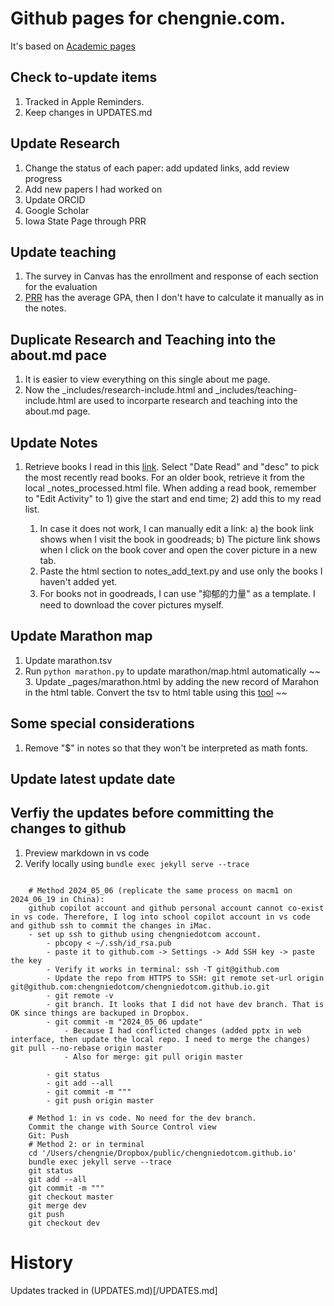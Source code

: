 # Github pages for chengnie.com. 

It's based on [Academic pages](https://github.com/academicpages/academicpages.github.io)

## Check to-update items

1. Tracked in Apple Reminders. 
2. Keep changes in UPDATES.md

## Update Research

1. Change the status of each paper: add updated links, add review progress
2. Add new papers I had worked on
3. Update ORCID
4. Google Scholar
5. Iowa State Page through PRR


## Update teaching

1. The survey in Canvas has the enrollment and response of each section for the evaluation
2. [PRR](https://ivy-prr.bus.iastate.edu/update/login?return=true&) has the average GPA, then I don't have to calculate it manually as in the notes. 

## Duplicate Research and Teaching into the about.md pace

1. It is easier to view everything on this single about me page. 
2. Now the _includes/research-include.html and _includes/teaching-include.html are used to incorparte research and teaching into the about.md page. 


## Update Notes

1. Retrieve books I read in this [link](https://www.goodreads.com/user/edit?format=html&tab=widgets#_=_). Select "Date Read" and "desc" to pick the most recently read books. For an older book, retrieve it from the local _notes_processed.html file. When adding a read book, remember to "Edit Activity" to 1) give the start and end time; 2) add this to my read list. 
    
    1. In case it does not work, I can manually edit a link:  a) the book link shows when I visit the book in goodreads; b) The picture link shows when I click on the book cover and open the cover picture in a new tab.
    2. Paste the html section to notes_add_text.py and use only the books I haven't added yet. 
    3. For books not in goodreads, I can use "抑郁的力量" as a template. I need to download the cover pictures myself. 
    <!-- 4. Paste the output back to _pages/notes.md -->
    <!-- 3. Replace the href link with my summary links like /notes/乡土中国, so that the click would lead to my notes. 
    4. To add text and adjust the width of the book title, run notes_add_text.py -->


## Update Marathon map

1. Update marathon.tsv 
2. Run ``python marathon.py`` to update marathon/map.html automatically
~~ 3. Update _pages/marathon.html by adding the new record of Marahon in the html table. Convert the tsv to html table using this [tool](https://wtools.io/convert-tsv-to-html-table) ~~
<!-- 3. Update _pages/marathon.html by adding the new record of Marahon in the html table. marathon.py output the table in html format.  -->


## Some special considerations


1. Remove "$" in notes so that they won't be interpreted as math fonts. 




## Update latest update date

<!-- 1. Update _includes/footer.html -->


## Verfiy the updates before committing the changes to github

1. Preview markdown in vs code
2. Verify locally using ``bundle exec jekyll serve --trace``

```

    # Method 2024_05_06 (replicate the same process on macm1 on 2024_06_19 in China):
    github copilot account and github personal account cannot co-exist in vs code. Therefore, I log into school copilot account in vs code and github ssh to commit the changes in iMac. 
    - set up ssh to github using chengniedotcom account. 
        - pbcopy < ~/.ssh/id_rsa.pub
        - paste it to github.com -> Settings -> Add SSH key -> paste the key
        - Verify it works in terminal: ssh -T git@github.com
        - Update the repo from HTTPS to SSH: git remote set-url origin git@github.com:chengniedotcom/chengniedotcom.github.io.git
        - git remote -v
        - git branch. It looks that I did not have dev branch. That is OK since things are backuped in Dropbox. 
        - git commit -m "2024_05_06 update"
            - Because I had conflicted changes (added pptx in web interface, then update the local repo. I need to merge the changes) git pull --no-rebase origin master
            - Also for merge: git pull origin master

        - git status
        - git add --all
        - git commit -m """
        - git push origin master

    # Method 1: in vs code. No need for the dev branch. 
    Commit the change with Source Control view
    Git: Push
    # Method 2: or in terminal
    cd '/Users/chengnie/Dropbox/public/chengniedotcom.github.io'
    bundle exec jekyll serve --trace
    git status
    git add --all
    git commit -m """
    git checkout master
    git merge dev
    git push
    git checkout dev

```

# History

Updates tracked in (UPDATES.md)[/UPDATES.md]


